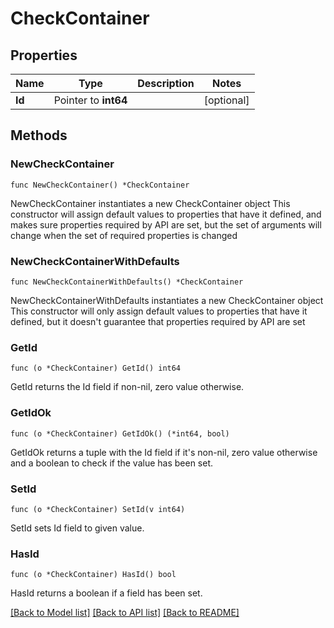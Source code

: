 # CheckContainer

## Properties

Name | Type | Description | Notes
------------ | ------------- | ------------- | -------------
**Id** | Pointer to **int64** |  | [optional] 

## Methods

### NewCheckContainer

`func NewCheckContainer() *CheckContainer`

NewCheckContainer instantiates a new CheckContainer object
This constructor will assign default values to properties that have it defined,
and makes sure properties required by API are set, but the set of arguments
will change when the set of required properties is changed

### NewCheckContainerWithDefaults

`func NewCheckContainerWithDefaults() *CheckContainer`

NewCheckContainerWithDefaults instantiates a new CheckContainer object
This constructor will only assign default values to properties that have it defined,
but it doesn't guarantee that properties required by API are set

### GetId

`func (o *CheckContainer) GetId() int64`

GetId returns the Id field if non-nil, zero value otherwise.

### GetIdOk

`func (o *CheckContainer) GetIdOk() (*int64, bool)`

GetIdOk returns a tuple with the Id field if it's non-nil, zero value otherwise
and a boolean to check if the value has been set.

### SetId

`func (o *CheckContainer) SetId(v int64)`

SetId sets Id field to given value.

### HasId

`func (o *CheckContainer) HasId() bool`

HasId returns a boolean if a field has been set.


[[Back to Model list]](../README.md#documentation-for-models) [[Back to API list]](../README.md#documentation-for-api-endpoints) [[Back to README]](../README.md)


